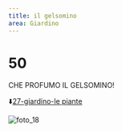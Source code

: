 ```yaml
---
title: il gelsomino
area: Giardino
---
```

# 50
CHE PROFUMO IL GELSOMINO!

⬇️[27-giardino-le piante](27-giardino-le%20piante.md) 

![foto_18](_assets/preview_color/foto_18.jpg)